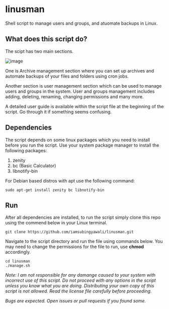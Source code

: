 # linusman
Shell script to manage users and groups, and atuomate backups in Linux. 

## What does this script do?

The scipt has two main sections. 

![image](https://user-images.githubusercontent.com/45819206/119443791-ec522200-bd49-11eb-9712-06f076d5a38e.png)

One is Archive management section where you can set up archives and automate backups of your files and folders using cron jobs. 

Another section is user management section which can be used to manage users and groups in the system. User and groups management includes adding, deleting, renaming, changing permissions and many more.

A detailed user guide is available within the script file at the beginning of the script. Go through it if something seems confusing.

## Dependencies

The script depends on some linux packages which you need to install before you run the script. Use your system package manager to install the following packages:

1. zenity
2. bc (Basic Calculator)
3. libnotify-bin

For Debian based distros with apt use the following command:

```
sudo apt-get install zenity bc libnotify-bin
```

## Run

After all dependencies are installed, to run the script simply clone this repo using the commend below in your Linux terminal.

```
git clone https://github.com/iamsubingyawali/linusman.git
```

Navigate to the script directory and run the file using commands below. You may need to change the permissions for the file to run, use **chmod** accordingly.

```
cd linusman
./manage.sh
```

_Note: I am not responsible for any damange caused to your system with incorrect use of this script. Do not proceed with any options in the script unless you know what you are doing. Distributing your own copy of this script is not allowed. Read the license file carefully before proceeding._

_Bugs are expected. Open issues or pull requests if you found some._

